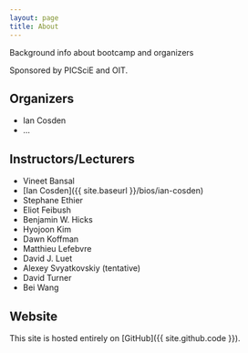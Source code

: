 ```yaml
---
layout: page
title: About
---
```


Background info about bootcamp and organizers

<!--
hopefully we will have sponsors!  I don't want to be presumptive, but if we don't, it won't happen
-->
Sponsored by PICSciE and OIT.  


## Organizers
* Ian Cosden
* ...

<!--
Do we want to have bio's, links, and/or pictures here?
-->
## Instructors/Lecturers
* Vineet Bansal
* [Ian Cosden]({{ site.baseurl }}/bios/ian-cosden)
* Stephane Ethier
* Eliot Feibush
* Benjamin W. Hicks
* Hyojoon Kim
* Dawn Koffman
* Matthieu Lefebvre
* David J. Luet
* Alexey Svyatkovskiy (tentative)
* David Turner
* Bei Wang 


## Website

This site is hosted entirely on [GitHub]({{ site.github.code }}). 